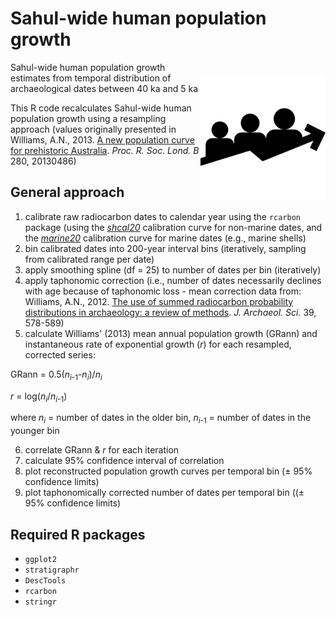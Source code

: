 # Sahul-wide human population growth
<img align="right" src="www/popgr.png" alt="population growth icon" width="200" style="margin-top: 20px">

Sahul-wide human population growth estimates from temporal distribution of archaeological dates between 40 ka and 5 ka

This R code recalculates Sahul-wide human population growth using a resampling approach (values originally presented in Williams, A.N., 2013. <a href="https://royalsocietypublishing.org/doi/full/10.1098/rspb.2013.0486">A new population curve for prehistoric Australia</a>. <em>Proc. R. Soc. Lond. B</em> 280, 20130486)

## General approach

1. calibrate raw radiocarbon dates to calendar year using the <code>rcarbon</code> package (using the <a href="https://c14.arch.ox.ac.uk/oxcalhelp/hlp_curves.html"><em>shcal20</em></a> calibration curve for non-marine dates, and the <a href="https://c14.arch.ox.ac.uk/oxcalhelp/hlp_curves.html"><em>marine20</em></a> calibration curve for marine dates (e.g., marine shells)
2. bin calibrated dates into 200-year interval bins (iteratively, sampling from calibrated range per date)
3. apply smoothing spline (df = 25) to number of dates per bin (iteratively)
4. apply taphonomic correction (i.e., number of dates necessarily declines with age because of taphonomic loss - mean correction data from: Williams, A.N., 2012. <a href="https://www.sciencedirect.com/science/article/abs/pii/S0305440311002482">The use of summed radiocarbon probability distributions in archaeology: a review of methods</a>. <em>J. Archaeol. Sci.</em> 39, 578-589)
5. calculate Williams' (2013) mean annual population growth (GRann) and instantaneous rate of exponential growth (<em>r</em>) for each resampled, corrected series: 

GRann = 0.5(<em>n</em><sub><em>i</em>-1</sub>-<em>n</em><sub><em>i</em></sub>)/<em>n</em><sub><em>i</em></sub>

<em>r</em> = log(<em>n</em><sub><em>i</em></sub>/<em>n</em><sub><em>i</em>-1</sub>)

where <em>n</em><sub><em>i</em></sub> = number of dates in the older bin, <em>n</em><sub><em>i</em>-1</sub> = number of dates in the younger bin


6. correlate GRann & <em>r</em> for each iteration
7. calculate 95% confidence interval of correlation
8. plot reconstructed population growth curves per temporal bin (± 95% confidence limits)
9. plot taphonomically corrected number of dates per temporal bin ((± 95% confidence limits)

## Required R packages

- <code>ggplot2</code>
- <code>stratigraphr</code>
- <code>DescTools</code>
- <code>rcarbon</code>
- <code>stringr</code>
